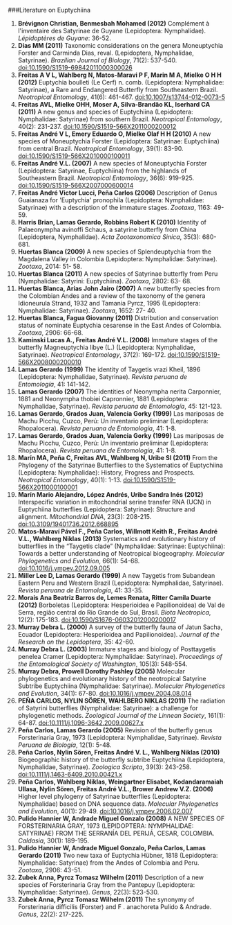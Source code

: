 ###Literature on Euptychiina
1. <b>Brévignon Christian, Benmesbah Mohamed (2012)</b> Complément à l'inventaire des Satyrinae de Guyane (Lepidoptera: Nymphalidae). <i>Lépidoptères de Guyane</i>: 36-52.
2. <b>Dias MM (2011)</b> Taxonomic considerations on the genera Moneuptychia Forster and Carminda Dias, reval. (Lepidoptera, Nymphalidae, Satyrinae). <i>Brazilian Journal of Biology</i>, 71(2): 537-540. <a href='http://dx.doi.org/10.1590/S1519-69842011000300026'>doi:10.1590/S1519-69842011000300026</a>
3. <b>Freitas A V L, Wahlberg N, Matos-Maravi P F, Marin M A, Mielke O H H (2012)</b> Euptychia boulleti (Le Cerf) n. comb. (Lepidoptera: Nymphalidae: Satyrinae), a Rare and Endangered Butterfly from Southeastern Brazil. <i>Neotropical Entomology</i>, 41(6): 461-467. <a href='http://dx.doi.org/10.1007/s13744-012-0073-5'>doi:10.1007/s13744-012-0073-5</a>
4. <b>Freitas AVL, Mielke OHH, Moser A, Silva-Brandão KL, Iserhard CA (2011)</b> A new genus and species of Euptychiina (Lepidoptera: Nymphalidae: Satyrinae) from southern Brazil. <i>Neotropical Entomology</i>, 40(2): 231-237. <a href='http://dx.doi.org/10.1590/S1519-566X2011000200012'>doi:10.1590/S1519-566X2011000200012</a>
5. <b>Freitas André V L, Emery Eduardo O, Mielke Olaf H H (2010)</b> A new species of Moneuptychia Forster (Lepidoptera: Satyrinae: Euptychiina) from central Brazil. <i>Neotropical Entomology</i>, 39(1): 83-90. <a href='http://dx.doi.org/10.1590/S1519-566X2010000100011'>doi:10.1590/S1519-566X2010000100011</a>
6. <b>Freitas André V.L. (2007)</b> A new species of Moneuptychia Forster (Lepidoptera: Satyrinae, Euptychiina) from the highlands of Southeastern Brazil. <i>Neotropical Entomology</i>, 36(6): 919-925. <a href='http://dx.doi.org/10.1590/S1519-566X2007000600014'>doi:10.1590/S1519-566X2007000600014</a>
7. <b>Freitas André Victor Lucci, Peña Carlos (2006)</b> Description of Genus Guaianaza for 'Euptychia' pronophila (Lepidoptera: Nymphalidae: Satyrinae) with a description of the immature stages. <i>Zootaxa</i>, 1163: 49-59.
8. <b>Harris Brian, Lamas Gerardo, Robbins Robert K (2010)</b> Identity of Palaeonympha avinoffi Schaus, a satyrine butterfly from China (Lepidoptera, Nymphalidae). <i>Acta Zootaxonomica Sinica</i>, 35(3): 680-681.
9. <b>Huertas Blanca (2009)</b> A new species of Splendeuptychia from the Magdalena Valley in Colombia (Lepidoptera: Nymphalidae: Satyrinae). <i>Zootaxa</i>, 2014: 51- 58.
10. <b>Huertas Blanca (2011)</b> A new species of Satyrinae butterfly from Peru (Nymphalidae: Satyrini: Euptychiina). <i>Zootaxa</i>, 2802: 63- 68.
11. <b>Huertas Blanca, Arias John Jairo (2007)</b> A new butterfly species from the Colombian Andes and a review of the taxonomy of the genera Idioneurula Strand, 1932 and Tamania Pyrcz, 1995 (Lepidoptera: Nymphalidae: Satyrinae). <i>Zootaxa</i>, 1652: 27- 40.
12. <b>Huertas Blanca, Fagua Giovanny (2011)</b> Distribution and conservation status of nominate Euptychia cesarense in the East Andes of Colombia. <i>Zootaxa</i>, 2906: 66-68.
13. <b>Kaminski Lucas A., Freitas André V.L. (2008)</b> Immature stages of the butterfly Magneuptychia libye (L.) (Lepidoptera: Nymphalidae, Satyrinae). <i>Neotropical Entomology</i>, 37(2): 169-172. <a href='http://dx.doi.org/10.1590/S1519-566X2008000200010'>doi:10.1590/S1519-566X2008000200010</a>
14. <b>Lamas Gerardo (1999)</b> The identity of Taygetis vrazi Kheil, 1896 (Lepidoptera: Nymphalidae, Satyrinae). <i>Revista peruana de Entomología</i>, 41: 141-142.
15. <b>Lamas Gerardo (2007)</b> The identities of Neonympha nerita Carponnier, 1881 and Neonympha thobiei Capronnier, 1881 (Lepidoptera: Nymphalidae, Satyrinae). <i>Revista peruana de Entomología</i>, 45: 121-123.
16. <b>Lamas Gerardo, Grados Juan, Valencia Gorky (1999)</b> Las mariposas de Machu Picchu, Cuzco, Perú: Un inventario preliminar (Lepidoptera: Rhopalocera). <i>Revista peruana de Entomología</i>, 41: 1-8.
17. <b>Lamas Gerardo, Grados Juan, Valencia Gorky (1999)</b> Las mariposas de Machu Picchu, Cuzco, Perú: Un inventario preliminar (Lepidoptera: Rhopalocera). <i>Revista peruana de Entomología</i>, 41: 1-8.
18. <b>Marín MA, Peña C, Freitas AVL, Wahlberg N, Uribe SI (2011)</b> From the Phylogeny of the Satyrinae Butterflies to the Systematics of Euptychiina (Lepidoptera: Nymphalidae): History, Progress and Prospects. <i>Neotropical Entomology</i>, 40(1): 1-13. <a href='http://dx.doi.org/10.1590/S1519-566X2011000100001'>doi:10.1590/S1519-566X2011000100001</a>
19. <b>Marín Mario Alejandro, López Andrés, Uribe Sandra Inés (2012)</b> Interspecific variation in mitochondrial serine transfer RNA (UCN) in Euptychiina butterflies (Lepidoptera: Satyrinae): Structure and alignment. <i>Mitochondrial DNA</i>, 23(3): 208-215. <a href='http://dx.doi.org/10.3109/19401736.2012.668895'>doi:10.3109/19401736.2012.668895</a>
20. <b>Matos-Maraví Pável F., Peña Carlos, Willmott Keith R., Freitas André V.L., Wahlberg Niklas (2013)</b> Systematics and evolutionary history of butterflies in the “Taygetis clade” (Nymphalidae: Satyrinae: Euptychiina): Towards a better understanding of Neotropical biogeography. <i>Molecular Phylogenetics and Evolution</i>, 66(1): 54-68. <a href='http://dx.doi.org/10.1016/j.ympev.2012.09.005'>doi:10.1016/j.ympev.2012.09.005</a>
21. <b>Miller Lee D, Lamas Gerardo (1999)</b> A new Taygetis from Subandean Eastern Peru and Western Brazil (Lepidoptera: Nymphalidae, Satyrinae). <i>Revista peruana de Entomología</i>, 41: 33-35.
22. <b>Morais Ana Beatriz Barros de, Lemes Renata, Ritter Camila Duarte (2012)</b> Borboletas (Lepidoptera: Hesperioidea e Papilionoidea) de Val de Serra, região central do Rio Grande do Sul, Brasil. <i>Biota Neotropica</i>, 12(2): 175-183. <a href='http://dx.doi.org/10.1590/S1676-06032012000200017'>doi:10.1590/S1676-06032012000200017</a>
23. <b>Murray Debra L. (2000)</b> A survey of the butterfly fauna of Jatun Sacha, Ecuador (Lepidoptera: Hesperioidea and Papilionoidea). <i>Journal of the Research on the Lepidoptera</i>, 35: 42-60.
24. <b>Murray Debra L. (2003)</b> Immature stages and biology of Posttaygetis penelea Cramer (Lepidoptera: Nymphalidae: Satyrinae). <i>Proceedings of the Entomological Society of Washington</i>, 105(3): 548-554.
25. <b>Murray Debra, Prowell Dorothy Pashley (2005)</b> Molecular phylogenetics and evolutionary history of the neotropical Satyrine Subtribe Euptychiina (Nymphalidae: Satyrinae). <i>Molecular Phylogenetics and Evolution</i>, 34(1): 67-80. <a href='http://dx.doi.org/10.1016/j.ympev.2004.08.014'>doi:10.1016/j.ympev.2004.08.014</a>
26. <b>PEÑA CARLOS, NYLIN SÖREN, WAHLBERG NIKLAS (2011)</b> The radiation of Satyrini butterflies (Nymphalidae: Satyrinae): a challenge for phylogenetic methods. <i>Zoological Journal of the Linnean Society</i>, 161(1): 64-87. <a href='http://dx.doi.org/10.1111/j.1096-3642.2009.00627.x'>doi:10.1111/j.1096-3642.2009.00627.x</a>
27. <b>Peña Carlos, Lamas Gerardo (2005)</b> Revision of the butterfly genus Forsterinaria Gray, 1973 (Lepidoptera: Nymphalidae, Satyrinae). <i>Revista Peruana de Biología</i>, 12(1): 5-48.
28. <b>Peña Carlos, Nylin Sören, Freitas André V. L., Wahlberg Niklas (2010)</b> Biogeographic history of the butterfly subtribe Euptychiina (Lepidoptera, Nymphalidae, Satyrinae). <i>Zoologica Scripta</i>, 39(3): 243-258. <a href='http://dx.doi.org/10.1111/j.1463-6409.2010.00421.x'>doi:10.1111/j.1463-6409.2010.00421.x</a>
29. <b>Peña Carlos, Wahlberg Niklas, Weingartner Elisabet, Kodandaramaiah Ullasa, Nylin Sören, Freitas André V.L., Brower Andrew V.Z. (2006)</b> Higher level phylogeny of Satyrinae butterflies (Lepidoptera: Nymphalidae) based on DNA sequence data. <i>Molecular Phylogenetics and Evolution</i>, 40(1): 29-49. <a href='http://dx.doi.org/10.1016/j.ympev.2006.02.007'>doi:10.1016/j.ympev.2006.02.007</a>
30. <b>Pulido Hannier W, Andrade Miguel Gonzalo (2008)</b> A NEW SPECIES OF FORSTERINARIA GRAY, 1973 (LEPIDOPTERA: NYMPHALIDAE: SATYRINAE) FROM THE SERRANÍA DEL PERIJÁ, CESAR, COLOMBIA. <i>Caldasia</i>, 30(1): 189-195.
31. <b>Pulido Hannier W, Andrade Miguel Gonzalo, Peña Carlos, Lamas Gerardo (2011)</b> Two new taxa of Euptychia Hübner, 1818 (Lepidoptera: Nymphalidae: Satyrinae) from the Andes of Colombia and Peru. <i>Zootaxa</i>, 2906: 43-51.
32. <b>Zubek Anna, Pyrcz Tomasz Wilhelm (2011)</b> Description of a new species of Forsterinaria Gray from the Pantepuy (Lepidoptera: Nymphalidae: Satyrinae). <i>Genus</i>, 22(3): 523-530.
33. <b>Zubek Anna, Pyrcz Tomasz Wilhelm (2011)</b> The synonymy of Forsterinaria difficilis (Forster) and F . anachoreta Pulido & Andrade. <i>Genus</i>, 22(2): 217-225.

